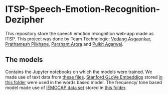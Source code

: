 # ITSP-Speech-Emotion-Recognition-Dezipher
This repository store the speech emotion recognition web-app made as ITSP. This project was done by Team Technologic: [Vedang Asgaonkar](https://github.com/VedangAsgaonkar), [Prathamesh Pilkhane](https://github.com/Prathamesh2708), [Parshant Arora](https://github.com/Parshant-Arora) and [Pulkit Agarwal](https://github.com/PulkitAgr113).

## The models
Contains the Jupyter notebooks on which the models were trained. We made use of text data from [these files](https://drive.google.com/drive/folders/1x5m4OnLF-xZoMSz36ikw4ffc1SnRsfDe?usp=sharing). [Stanford GLoVe Embeddigs](https://github.com/stanfordnlp/GloVe) stored [in this folder](https://drive.google.com/file/d/1L0TcBVaWnOJt-TsT7GC-dQq4Lb59B-nA/view?usp=sharing) were used in the words based model. The frequency/ tone based model made use of [IEMOCAP data set](https://sail.usc.edu/iemocap/) stored in [this folder](https://drive.google.com/drive/folders/1eGqZ_gxJmm6Y7rc-gzbLHOjyT-vaARfq?usp=sharing).
